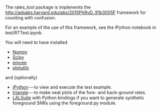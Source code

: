 The rates_tool package is implements the
http://adsabs.harvard.edu/abs/2015PhRvD..91b3005F framework for
counting with confusion. 

For an example of the use of this framework, see the iPython notebook
in test/RTTest.ipynb.

You will need to have installed

* [Numpy](http://www.numpy.org/)
* [Scipy](http://www.numpy.org/)
* [emcee](https://github.com/dfm/emcee)
* [plotutils](https://github.com/farr/plotutils)

and (optionally)

* [iPython](http://ipython.org/)---to view and execute the test
  example.
* [triangle](https://github.com/dfm/triangle.py)---to make neat plots
  of the fore- and back-ground rates.
* [LALSuite](https://www.lsc-group.phys.uwm.edu/daswg/projects/lalsuite.html) 
  with Python bindings if you want to generate synthetic foreground
  SNRs using the foreground.py module.
